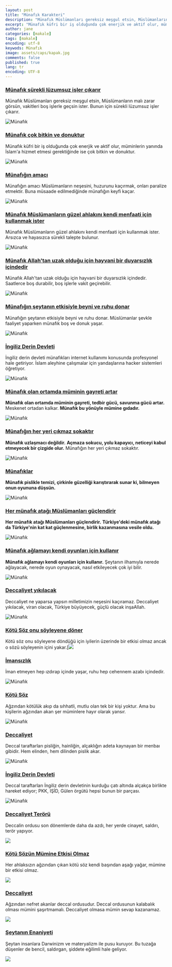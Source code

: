 ```yaml
---
layout: post
title: "Münafık Karakteri"
description: "Münafık Müslümanları gereksiz meşgul etsin, Müslümanların malı zarar görsün, vakitleri boş işlerle geçsin ister. Bunun için sürekli lüzumsuz işler çıkarır." 
excerpt: "Münafık küfri bir iş olduğunda çok enerjik ve aktif olur, müminlerin yanında İslam'a hizmet etmesi gerektiğinde ise çok bitkin ve donuktur."
author: jane
categories: [makale]
tags: [makale]
encoding: utf-8
keywods: Münafık
image: assets/caps/kapak.jpg
comments: false
published: true
lang: tr
encoding: UTF-8
---
```


### [Münafık sürekli lüzumsuz işler çıkarır](http://a9caps.blogspot.com/2018/06/munafk-surekli-luzumsuz-isler-ckarr.html)

Münafık Müslümanları gereksiz meşgul etsin, Müslümanların malı zarar görsün, vakitleri boş işlerle geçsin ister. Bunun için sürekli lüzumsuz işler çıkarır.

![Münafık](/assets/caps/Untitled-7.jpg)

### [Münafık çok bitkin ve donuktur](http://a9caps.blogspot.com/2018/06/munafk-cok-bitkin-ve-donuktur.html)

Münafık küfri bir iş olduğunda çok enerjik ve aktif olur, müminlerin yanında İslam'a hizmet etmesi gerektiğinde ise çok bitkin ve donuktur.

![Münafık](/assets/caps/Untitled-6.jpg)


### [Münafığın amacı](http://a9caps.blogspot.com/2018/06/munafgn-amac.html)

Münafığın amacı Müslümanların neşesini, huzurunu kaçırmak, onları paralize etmektir. Buna müsaade edilmediğinde münafığın keyfi kaçar.

![Münafık](/assets/caps/Untitled-5.jpg)


### [Münafık Müslümanların güzel ahlakını kendi menfaati için kullanmak ister](http://a9caps.blogspot.com/2018/06/munafk-muslumanlarn-guzel-ahlakn-kendi.html)

Münafık Müslümanların güzel ahlakını kendi menfaati için kullanmak ister. Arsızca ve hayasızca sürekli talepte bulunur.

![Münafık](/assets/caps/Untitled-9.jpg)


### [Münafık Allah'tan uzak olduğu için hayvani bir duyarsızlık içindedir](http://a9caps.blogspot.com/2018/06/munafk-allahtan-uzak-oldugu-icin.html)

Münafık Allah'tan uzak olduğu için hayvani bir duyarsızlık içindedir. Saatlerce boş durabilir, boş işlerle vakit geçirebilir.

![Münafık](/assets/caps/Untitled-4.jpg)


### [Münafığın şeytanın etkisiyle beyni ve ruhu donar](http://a9caps.blogspot.com/2018/06/munafgn-seytann-etkisiyle-beyni-ve-ruhu.html)

Münafığın şeytanın etkisiyle beyni ve ruhu donar. Müslümanlar şevkle faaliyet yaparken münafık boş ve donuk yaşar.

![Münafık](/assets/caps/Untitled-13.jpg)

### [İngiliz Derin Devleti](http://a9caps.blogspot.com/2018/06/ingiliz-derin-devleti.html)

İngiliz derin devleti münafıkları internet kullanımı konusunda profesyonel hale getiriyor. İslam aleyhine çalışmalar için yandaşlarına hacker sistemleri öğretiyor.

![Münafık](/assets/caps/Untitled-12.jpg)

### [Münafık olan ortamda müminin gayreti artar](http://a9caps.blogspot.com/2018/06/munafk-olan-ortamda-muminin-gayreti.html)

**Münafık olan ortamda müminin gayreti, tedbir gücü, savunma gücü artar.** Meskenet ortadan kalkar. **Münafık bu yönüyle mümine gıdadır.**

![Münafık](/assets/caps/Untitled-26.jpg)


### [Münafığın her yeri çıkmaz sokaktır](http://a9caps.blogspot.com/2018/06/munafgn-her-yeri-ckmaz-sokaktr.html)

**Münafık uzlaşmacı değildir.** **Açmaza sokucu, yolu kapayıcı, neticeyi kabul etmeyecek bir çizgide olur.** Münafığın her yeri çıkmaz sokaktır.

![Münafık](/assets/caps/Untitled-25.jpg)


### [Münafıklar](http://a9caps.blogspot.com/2018/06/munafklar.html)

**Münafık pislikle temizi, çirkinle güzelliği karıştırarak sunar ki, bilmeyen onun oyununa düşsün.**

![Münafık](/assets/caps/Untitled-24.jpg)

### [Her münafık atağı Müslümanları güçlendirir](http://a9caps.blogspot.com/2018/06/her-munafk-atag-muslumanlar-guclendirir.html)

**Her münafık atağı Müslümanları güçlendirir.** **Türkiye'deki münafık atağı da Türkiye'nin kat kat güçlenmesine, birlik kazanmasına vesile oldu.**

![Münafık](/assets/caps/Untitled-32.jpg)


### [Münafık ağlamayı kendi oyunları için kullanır](http://a9caps.blogspot.com/2018/05/munafk-aglamay-kendi-oyunlar-icin.html)

**Münafık ağlamayı kendi oyunları için kullanır.** Şeytanın ilhamıyla nerede ağlayacak, nerede oyun oynayacak, nasıl etkileyecek çok iyi bilir.

![Münafık](/assets/caps/Untitled-31.jpg) 

### [Deccaliyet yıkılacak](http://a9caps.blogspot.com/2018/02/deccaliyet-yklacak.html)

Deccaliyet ne yaparsa yapsın milletimizin neşesini kaçıramaz. Deccaliyet yıkılacak, viran olacak, Türkiye büyüyecek, güçlü olacak inşaAllah.

![Münafık](/assets/caps/Untitled-36.jpg) 

### [Kötü Söz onu söyleyene döner](http://a9caps.blogspot.com/2018/02/kotu-soz-onu-soyleyene-doner.html)

Kötü söz onu söyleyene döndüğü için iyilerin üzerinde bir etkisi olmaz ancak o sözü söyleyenin içini yakar.[![](/assets/caps/Untitled-35.jpg)

### [İmansızlık](http://a9caps.blogspot.com/2018/02/imanszlk.html)

İman etmeyen hep ızdırap içinde yaşar, ruhu hep cehennem azabı içindedir.

![Münafık](/assets/caps/Untitled-44.jpg)

### [Kötü Söz](http://a9caps.blogspot.com/2018/02/kotu-soz.html)

Ağzından kötülük akıp da sıhhatli, mutlu olan tek bir kişi yoktur. Ama bu kişilerin ağzından akan şer müminlere hayır olarak yansır.

![Münafık](/assets/caps/Untitled-43.jpg)

### [Deccaliyet](http://a9caps.blogspot.com/2018/02/deccaliyet_3.html)

Deccal taraftarları pisliğin, hainliğin, alçaklığın adeta kaynayan bir menbaı gibidir. Hem elinden, hem dilinden pislik akar.

![Münafık](/assets/caps/Untitled-42.jpg)

### [İngiliz Derin Devleti](http://a9caps.blogspot.com/2018/02/ingiliz-derin-devleti.html)

  
Deccal taraftarları İngiliz derin devletinin kurduğu çatı altında alçakça birlikte hareket ediyor; PKK, IŞİD, Gülen örgütü hepsi bunun bir parçası.

![Münafık](/assets/caps/Untitled-41.jpg)

### [Deccaliyet Terörü](http://a9caps.blogspot.com/2018/02/deccaliyet-teroru.html)

Deccalin ordusu son dönemlerde daha da azdı, her yerde cinayet, saldırı, terör yapıyor.

![](/assets/caps/Untitled-50.jpg)


### [Kötü Sözün Mümine Etkisi Olmaz](http://a9caps.blogspot.com/2018/02/kotu-sozun-mumine-etkisi-olmaz.html)

Her ahlaksızın ağzından çıkan kötü söz kendi başından aşağı yağar, mümine bir etkisi olmaz.

![](/assets/caps/Untitled-59.jpg)


### [Deccaliyet](http://a9caps.blogspot.com/2018/02/deccaliyet.html)

Ağzından nefret akanlar deccal ordusudur. Deccal ordusunun kalabalık olması mümini şaşırtmamalı. Deccaliyet olmasa mümin sevap kazanamaz. 

![](/assets/caps/Untitled-58.jpg) 


### [Şeytanın Enaniyeti](http://a9caps.blogspot.com/2018/01/seytann-enaniyeti.html)

Şeytan insanlara Darwinizm ve materyalizm ile pusu kuruyor. Bu tuzağa düşenler de bencil, saldırgan, şiddete eğilimli hale geliyor.

![](/assets/caps/Untitled-57.jpg)























